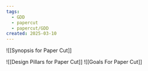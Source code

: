 ```yaml
---
tags:
  - GDD
  - papercut
  - papercut/GDD
created: 2025-03-10
---
```


![[Synopsis for Paper Cut]]

![[Design Pillars for Paper Cut]]
![[Goals For Paper Cut]]